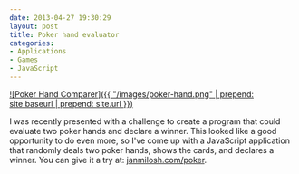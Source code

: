 ```yaml
---
date: 2013-04-27 19:30:29
layout: post
title: Poker hand evaluator
categories:
- Applications
- Games
- JavaScript
---
```


[![Poker Hand Comparer]({{ "/images/poker-hand.png" | prepend: site.baseurl | prepend: site.url }})](http://janmilosh.com/poker)

I was recently presented with a challenge to create a program that could evaluate two poker hands and declare a winner. This looked like a good opportunity to do even more, so I've come up with a JavaScript application that randomly deals two poker hands, shows the cards, and declares a winner. You can give it a try at: [janmilosh.com/poker](http://janmilosh.com/poker).
